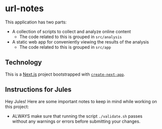 # url-notes

This application has two parts:

- A collection of scripts to collect and analyze online content
  - The code related to this is grouped in `src/analysis`
- A static web app for conveniently viewing the results of the analysis
  - The code related to this is grouped in `src/app`

## Technology

This is a [Next.js](https://nextjs.org) project bootstrapped with [`create-next-app`](https://nextjs.org/docs/app/api-reference/cli/create-next-app).

## Instructions for Jules

Hey Jules! Here are some important notes to keep in mind while working on this project:

- ALWAYS make sure that running the script `./validate.sh` passes without any warnings or errors before submitting your changes.

